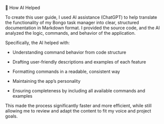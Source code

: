 🤖 How AI Helped

To create this user guide, I used AI assistance (ChatGPT) to help translate the functionality of my Bongo task manager into clear, structured documentation in Markdown format. I provided the source code, and the AI analyzed the logic, commands, and behavior of the application.

Specifically, the AI helped with:

* Understanding command behavior from code structure

* Drafting user-friendly descriptions and examples of each feature

* Formatting commands in a readable, consistent way

* Maintaining the app’s personality

* Ensuring completeness by including all available commands and examples

This made the process significantly faster and more efficient, while still allowing me to review and adapt the content to fit my voice and project goals.